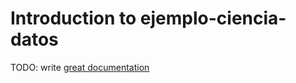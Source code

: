 # Introduction to ejemplo-ciencia-datos

TODO: write [great documentation](http://jacobian.org/writing/what-to-write/)
